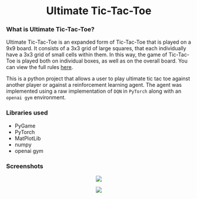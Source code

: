 <h1 align="center">Ultimate Tic-Tac-Toe</h1> 

### What is Ultimate Tic-Tac-Toe?

Ultimate Tic-Tac-Toe is an expanded form of Tic-Tac-Toe that is played on a 9x9 board. It consists of a 3x3 grid of large squares, that each individually have a 3x3 grid of small cells within them. In this way, the game of Tic-Tac-Toe is played both on individual boxes, as well as on the overall board. You can view the full rules [here](https://mathwithbaddrawings.com/2013/06/16/ultimate-tic-tac-toe/).

This is a python project that allows a user to play ultimate tic tac toe against another player or against a reinforcement learning agent. The agent was implemented using a raw implementation of `DQN` in `PyTorch` along with an `openai gym` environment.

### Libraries used
- PyGame
- PyTorch
- MatPlotLib
- numpy
- openai gym

### Screenshots

<p align="center" width="100%">
    <img src="https://user-images.githubusercontent.com/101554474/235619097-1a17f2b9-e79c-4cce-a599-ef9c14768927.png"> 
</p>

<p align="center" width="100%">
    <img src="https://user-images.githubusercontent.com/101554474/235619968-23c7c257-96b3-4d11-812c-2207f2936b0f.png"> 
</p>
